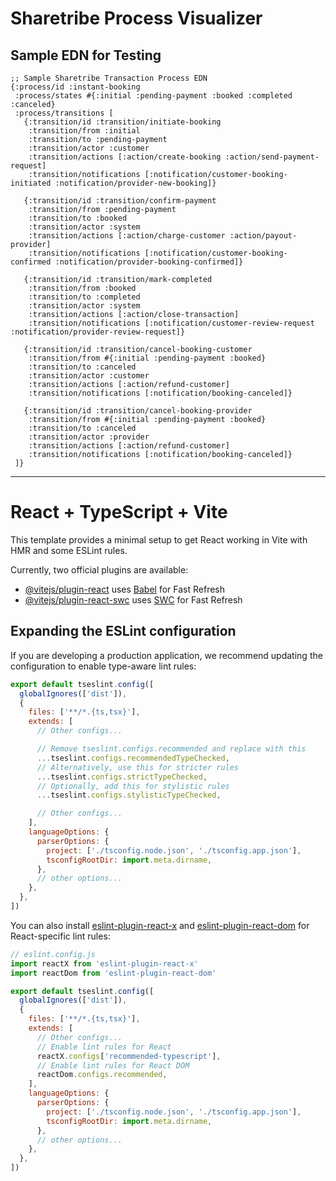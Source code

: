 # Sharetribe Process Visualizer

## Sample EDN for Testing

```
;; Sample Sharetribe Transaction Process EDN
{:process/id :instant-booking
 :process/states #{:initial :pending-payment :booked :completed :canceled}
 :process/transitions [
   {:transition/id :transition/initiate-booking
    :transition/from :initial
    :transition/to :pending-payment
    :transition/actor :customer
    :transition/actions [:action/create-booking :action/send-payment-request]
    :transition/notifications [:notification/customer-booking-initiated :notification/provider-new-booking]}

   {:transition/id :transition/confirm-payment
    :transition/from :pending-payment
    :transition/to :booked
    :transition/actor :system
    :transition/actions [:action/charge-customer :action/payout-provider]
    :transition/notifications [:notification/customer-booking-confirmed :notification/provider-booking-confirmed]}

   {:transition/id :transition/mark-completed
    :transition/from :booked
    :transition/to :completed
    :transition/actor :system
    :transition/actions [:action/close-transaction]
    :transition/notifications [:notification/customer-review-request :notification/provider-review-request]}

   {:transition/id :transition/cancel-booking-customer
    :transition/from #{:initial :pending-payment :booked}
    :transition/to :canceled
    :transition/actor :customer
    :transition/actions [:action/refund-customer]
    :transition/notifications [:notification/booking-canceled]}

   {:transition/id :transition/cancel-booking-provider
    :transition/from #{:initial :pending-payment :booked}
    :transition/to :canceled
    :transition/actor :provider
    :transition/actions [:action/refund-customer]
    :transition/notifications [:notification/booking-canceled]}
 ]}
```

---

# React + TypeScript + Vite

This template provides a minimal setup to get React working in Vite with HMR and some ESLint rules.

Currently, two official plugins are available:

- [@vitejs/plugin-react](https://github.com/vitejs/vite-plugin-react/blob/main/packages/plugin-react) uses [Babel](https://babeljs.io/) for Fast Refresh
- [@vitejs/plugin-react-swc](https://github.com/vitejs/vite-plugin-react/blob/main/packages/plugin-react-swc) uses [SWC](https://swc.rs/) for Fast Refresh

## Expanding the ESLint configuration

If you are developing a production application, we recommend updating the configuration to enable type-aware lint rules:

```js
export default tseslint.config([
  globalIgnores(['dist']),
  {
    files: ['**/*.{ts,tsx}'],
    extends: [
      // Other configs...

      // Remove tseslint.configs.recommended and replace with this
      ...tseslint.configs.recommendedTypeChecked,
      // Alternatively, use this for stricter rules
      ...tseslint.configs.strictTypeChecked,
      // Optionally, add this for stylistic rules
      ...tseslint.configs.stylisticTypeChecked,

      // Other configs...
    ],
    languageOptions: {
      parserOptions: {
        project: ['./tsconfig.node.json', './tsconfig.app.json'],
        tsconfigRootDir: import.meta.dirname,
      },
      // other options...
    },
  },
])
```

You can also install [eslint-plugin-react-x](https://github.com/Rel1cx/eslint-react/tree/main/packages/plugins/eslint-plugin-react-x) and [eslint-plugin-react-dom](https://github.com/Rel1cx/eslint-react/tree/main/packages/plugins/eslint-plugin-react-dom) for React-specific lint rules:

```js
// eslint.config.js
import reactX from 'eslint-plugin-react-x'
import reactDom from 'eslint-plugin-react-dom'

export default tseslint.config([
  globalIgnores(['dist']),
  {
    files: ['**/*.{ts,tsx}'],
    extends: [
      // Other configs...
      // Enable lint rules for React
      reactX.configs['recommended-typescript'],
      // Enable lint rules for React DOM
      reactDom.configs.recommended,
    ],
    languageOptions: {
      parserOptions: {
        project: ['./tsconfig.node.json', './tsconfig.app.json'],
        tsconfigRootDir: import.meta.dirname,
      },
      // other options...
    },
  },
])
```